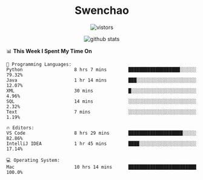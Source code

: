 <h1 align="center">Swenchao</h3>

<p align="center">
  <img src="https://visitor-badge.glitch.me/badge?page_id=Swenchao" alt="vistors" />
</p>

<p align="center">
  <img src="https://github-readme-stats.vercel.app/api?username=Swenchao&count_private=true&show_icons=true&theme=vue-dark&hide_title=true" alt="github stats" />
</p>

<!--START_SECTION:waka-->
📊 **This Week I Spent My Time On** 

```text
💬 Programming Languages: 
Python                   8 hrs 7 mins        ███████████████████░░░░░░   79.32% 
Java                     1 hr 14 mins        ███░░░░░░░░░░░░░░░░░░░░░░   12.07% 
XML                      30 mins             █░░░░░░░░░░░░░░░░░░░░░░░░   4.96% 
SQL                      14 mins             ░░░░░░░░░░░░░░░░░░░░░░░░░   2.32% 
Text                     7 mins              ░░░░░░░░░░░░░░░░░░░░░░░░░   1.19%

🔥 Editors: 
VS Code                  8 hrs 29 mins       ████████████████████░░░░░   82.86% 
IntelliJ IDEA            1 hr 45 mins        ████░░░░░░░░░░░░░░░░░░░░░   17.14%

💻 Operating System: 
Mac                      10 hrs 14 mins      █████████████████████████   100.0%

```


<!--END_SECTION:waka-->
